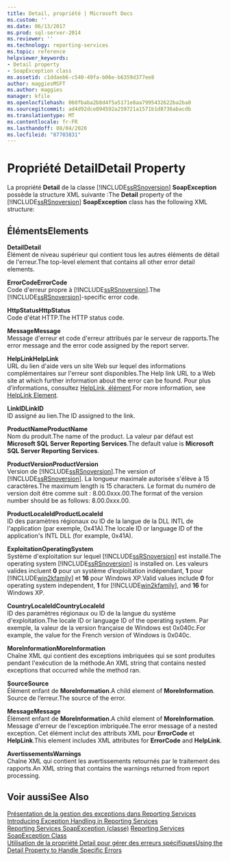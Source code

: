 ```yaml
---
title: Detail, propriété | Microsoft Docs
ms.custom: ''
ms.date: 06/13/2017
ms.prod: sql-server-2014
ms.reviewer: ''
ms.technology: reporting-services
ms.topic: reference
helpviewer_keywords:
- Detail property
- SoapException class
ms.assetid: c1ddaeb6-c540-49fa-b06e-b6359d377ee8
author: maggiesMSFT
ms.author: maggies
manager: kfile
ms.openlocfilehash: 060fbaba2b8d4f5a5171e8aa7995432622ba2ba0
ms.sourcegitcommit: ad4d92dce894592a259721a1571b1d8736abacdb
ms.translationtype: MT
ms.contentlocale: fr-FR
ms.lasthandoff: 08/04/2020
ms.locfileid: "87703831"
---
```

# <a name="detail-property"></a><span data-ttu-id="2e604-102">Propriété Detail</span><span class="sxs-lookup"><span data-stu-id="2e604-102">Detail Property</span></span>
  <span data-ttu-id="2e604-103">La propriété **Detail** de la classe [!INCLUDE[ssRSnoversion](../../../includes/ssrsnoversion-md.md)] **SoapException** possède la structure XML suivante :</span><span class="sxs-lookup"><span data-stu-id="2e604-103">The **Detail** property of the [!INCLUDE[ssRSnoversion](../../../includes/ssrsnoversion-md.md)] **SoapException** class has the following XML structure:</span></span>  
  
## <a name="elements"></a><span data-ttu-id="2e604-104">Éléments</span><span class="sxs-lookup"><span data-stu-id="2e604-104">Elements</span></span>  
 <span data-ttu-id="2e604-105">**Detail**</span><span class="sxs-lookup"><span data-stu-id="2e604-105">**Detail**</span></span>  
 <span data-ttu-id="2e604-106">Élément de niveau supérieur qui contient tous les autres éléments de détail de l'erreur.</span><span class="sxs-lookup"><span data-stu-id="2e604-106">The top-level element that contains all other error detail elements.</span></span>  
  
 <span data-ttu-id="2e604-107">**ErrorCode**</span><span class="sxs-lookup"><span data-stu-id="2e604-107">**ErrorCode**</span></span>  
 <span data-ttu-id="2e604-108">Code d'erreur propre à [!INCLUDE[ssRSnoversion](../../../includes/ssrsnoversion-md.md)].</span><span class="sxs-lookup"><span data-stu-id="2e604-108">The [!INCLUDE[ssRSnoversion](../../../includes/ssrsnoversion-md.md)]-specific error code.</span></span>  
  
 <span data-ttu-id="2e604-109">**HttpStatus**</span><span class="sxs-lookup"><span data-stu-id="2e604-109">**HttpStatus**</span></span>  
 <span data-ttu-id="2e604-110">Code d'état HTTP.</span><span class="sxs-lookup"><span data-stu-id="2e604-110">The HTTP status code.</span></span>  
  
 <span data-ttu-id="2e604-111">**Message**</span><span class="sxs-lookup"><span data-stu-id="2e604-111">**Message**</span></span>  
 <span data-ttu-id="2e604-112">Message d'erreur et code d'erreur attribués par le serveur de rapports.</span><span class="sxs-lookup"><span data-stu-id="2e604-112">The error message and the error code assigned by the report server.</span></span>  
  
 <span data-ttu-id="2e604-113">**HelpLink**</span><span class="sxs-lookup"><span data-stu-id="2e604-113">**HelpLink**</span></span>  
 <span data-ttu-id="2e604-114">URL du lien d'aide vers un site Web sur lequel des informations complémentaires sur l'erreur sont disponibles.</span><span class="sxs-lookup"><span data-stu-id="2e604-114">The Help link URL to a Web site at which further information about the error can be found.</span></span> <span data-ttu-id="2e604-115">Pour plus d’informations, consultez [HelpLink, élément](helplink-element.md).</span><span class="sxs-lookup"><span data-stu-id="2e604-115">For more information, see [HelpLink Element](helplink-element.md).</span></span>  
  
 <span data-ttu-id="2e604-116">**LinkID**</span><span class="sxs-lookup"><span data-stu-id="2e604-116">**LinkID**</span></span>  
 <span data-ttu-id="2e604-117">ID assigné au lien.</span><span class="sxs-lookup"><span data-stu-id="2e604-117">The ID assigned to the link.</span></span>  
  
 <span data-ttu-id="2e604-118">**ProductName**</span><span class="sxs-lookup"><span data-stu-id="2e604-118">**ProductName**</span></span>  
 <span data-ttu-id="2e604-119">Nom du produit.</span><span class="sxs-lookup"><span data-stu-id="2e604-119">The name of the product.</span></span> <span data-ttu-id="2e604-120">La valeur par défaut est **Microsoft SQL Server Reporting Services**.</span><span class="sxs-lookup"><span data-stu-id="2e604-120">The default value is **Microsoft SQL Server Reporting Services**.</span></span>  
  
 <span data-ttu-id="2e604-121">**ProductVersion**</span><span class="sxs-lookup"><span data-stu-id="2e604-121">**ProductVersion**</span></span>  
 <span data-ttu-id="2e604-122">Version de [!INCLUDE[ssRSnoversion](../../../includes/ssrsnoversion-md.md)].</span><span class="sxs-lookup"><span data-stu-id="2e604-122">The version of [!INCLUDE[ssRSnoversion](../../../includes/ssrsnoversion-md.md)].</span></span> <span data-ttu-id="2e604-123">La longueur maximale autorisée s'élève à 15 caractères.</span><span class="sxs-lookup"><span data-stu-id="2e604-123">The maximum length is 15 characters.</span></span> <span data-ttu-id="2e604-124">Le format du numéro de version doit être comme suit : 8.00.0xxx.00.</span><span class="sxs-lookup"><span data-stu-id="2e604-124">The format of the version number should be as follows: 8.00.0xxx.00.</span></span>  
  
 <span data-ttu-id="2e604-125">**ProductLocaleId**</span><span class="sxs-lookup"><span data-stu-id="2e604-125">**ProductLocaleId**</span></span>  
 <span data-ttu-id="2e604-126">ID des paramètres régionaux ou ID de la langue de la DLL INTL de l'application (par exemple, 0x41A).</span><span class="sxs-lookup"><span data-stu-id="2e604-126">The locale ID or language ID of the application's INTL DLL (for example, 0x41A).</span></span>  
  
 <span data-ttu-id="2e604-127">**Exploitation**</span><span class="sxs-lookup"><span data-stu-id="2e604-127">**OperatingSystem**</span></span>  
 <span data-ttu-id="2e604-128">Système d'exploitation sur lequel [!INCLUDE[ssRSnoversion](../../../includes/ssrsnoversion-md.md)] est installé.</span><span class="sxs-lookup"><span data-stu-id="2e604-128">The operating system [!INCLUDE[ssRSnoversion](../../../includes/ssrsnoversion-md.md)] is installed on.</span></span> <span data-ttu-id="2e604-129">Les valeurs valides incluent **0** pour un système d’exploitation indépendant, **1** pour [!INCLUDE[win2kfamily](../../../includes/win2kfamily-md.md)] et **16** pour Windows XP.</span><span class="sxs-lookup"><span data-stu-id="2e604-129">Valid values include **0** for operating system independent, **1** for [!INCLUDE[win2kfamily](../../../includes/win2kfamily-md.md)], and **16** for Windows XP.</span></span>  
  
 <span data-ttu-id="2e604-130">**CountryLocaleId**</span><span class="sxs-lookup"><span data-stu-id="2e604-130">**CountryLocaleId**</span></span>  
 <span data-ttu-id="2e604-131">ID des paramètres régionaux ou ID de la langue du système d'exploitation.</span><span class="sxs-lookup"><span data-stu-id="2e604-131">The locale ID or language ID of the operating system.</span></span> <span data-ttu-id="2e604-132">Par exemple, la valeur de la version française de Windows est 0x040c.</span><span class="sxs-lookup"><span data-stu-id="2e604-132">For example, the value for the French version of Windows is 0x040c.</span></span>  
  
 <span data-ttu-id="2e604-133">**MoreInformation**</span><span class="sxs-lookup"><span data-stu-id="2e604-133">**MoreInformation**</span></span>  
 <span data-ttu-id="2e604-134">Chaîne XML qui contient des exceptions imbriquées qui se sont produites pendant l'exécution de la méthode.</span><span class="sxs-lookup"><span data-stu-id="2e604-134">An XML string that contains nested exceptions that occurred while the method ran.</span></span>  
  
 <span data-ttu-id="2e604-135">**Source**</span><span class="sxs-lookup"><span data-stu-id="2e604-135">**Source**</span></span>  
 <span data-ttu-id="2e604-136">Élément enfant de **MoreInformation**.</span><span class="sxs-lookup"><span data-stu-id="2e604-136">A child element of **MoreInformation**.</span></span> <span data-ttu-id="2e604-137">Source de l’erreur.</span><span class="sxs-lookup"><span data-stu-id="2e604-137">The source of the error.</span></span>  
  
 <span data-ttu-id="2e604-138">**Message**</span><span class="sxs-lookup"><span data-stu-id="2e604-138">**Message**</span></span>  
 <span data-ttu-id="2e604-139">Élément enfant de **MoreInformation**.</span><span class="sxs-lookup"><span data-stu-id="2e604-139">A child element of **MoreInformation**.</span></span> <span data-ttu-id="2e604-140">Message d'erreur de l'exception imbriquée.</span><span class="sxs-lookup"><span data-stu-id="2e604-140">The error message of a nested exception.</span></span> <span data-ttu-id="2e604-141">Cet élément inclut des attributs XML pour **ErrorCode** et **HelpLink**.</span><span class="sxs-lookup"><span data-stu-id="2e604-141">This element includes XML attributes for **ErrorCode** and **HelpLink**.</span></span>  
  
 <span data-ttu-id="2e604-142">**Avertissements**</span><span class="sxs-lookup"><span data-stu-id="2e604-142">**Warnings**</span></span>  
 <span data-ttu-id="2e604-143">Chaîne XML qui contient les avertissements retournés par le traitement des rapports.</span><span class="sxs-lookup"><span data-stu-id="2e604-143">An XML string that contains the warnings returned from report processing.</span></span>  
  
## <a name="see-also"></a><span data-ttu-id="2e604-144">Voir aussi</span><span class="sxs-lookup"><span data-stu-id="2e604-144">See Also</span></span>  
 <span data-ttu-id="2e604-145">[Présentation de la gestion des exceptions dans Reporting Services](../introducing-exception-handling-in-reporting-services.md) </span><span class="sxs-lookup"><span data-stu-id="2e604-145">[Introducing Exception Handling in Reporting Services](../introducing-exception-handling-in-reporting-services.md) </span></span>  
 <span data-ttu-id="2e604-146">[Reporting Services SoapException (classe)](reporting-services-soapexception-class.md) </span><span class="sxs-lookup"><span data-stu-id="2e604-146">[Reporting Services SoapException Class](reporting-services-soapexception-class.md) </span></span>  
 [<span data-ttu-id="2e604-147">Utilisation de la propriété Detail pour gérer des erreurs spécifiques</span><span class="sxs-lookup"><span data-stu-id="2e604-147">Using the Detail Property to Handle Specific Errors</span></span>](../best-practices/using-the-detail-property-to-handle-specific-errors.md)  
  
  
